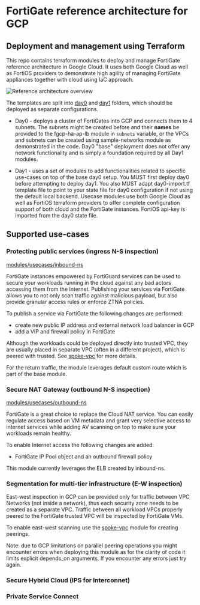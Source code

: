 # FortiGate reference architecture for GCP
## Deployment and management using Terraform

This repo contains terraform modules to deploy and manage FortiGate reference architecture in Google Cloud. It uses both Google Cloud as well as FortiOS providers to demonstrate high agility of managing FortiGate appliances together with cloud using IaC approach.

![Reference architecture overview](https://lucid.app/publicSegments/view/076586e7-f57f-4117-8a64-4b41810d3bc3/image.png)

The templates are split into [day0](day0/) and [day1](day1/) folders, which should be deployed as separate configurations.

* Day0 - deploys a cluster of FortiGates into GCP and connects them to 4 subnets. The subnets might be created before and their **names** be provided to the fgcp-ha-ap-lb module in `subnets` variable, or the VPCs and subnets can be created using sample-networks module as demonstrated in the code. Day0 "base" deployment does not offer any network functionality and is simply a foundation required by all Day1 modules.

* Day1 - uses a set of modules to add functionalities related to specific use-cases on top of the base day0 setup. You MUST first deploy day0 before attempting to deploy day1. You also MUST adapt day0-import.tf template file to point to your state file for day0 configuration if not using the default local backend. Usecase modules use both Google Cloud as well as FortiOS terraform providers to offer complete configuration support of both cloud and the FortiGate instances. FortiOS api-key is imported from the day0 state file.


## Supported use-cases
### Protecting public services (ingress N-S inspection)
[modules/usecases/inbound-ns](modules/usecases/inbound-ns)

FortiGate instances empowered by FortiGuard services can be used to secure your workloads running in the cloud against any bad actors accessing them from the Internet. Publishing your services via FortiGate allows you to not only scan traffic against malicious payload, but also provide granular access rules or enforce ZTNA policies.

To publish a service via FortiGate the following changes are performed:
- create new public IP address and external network load balancer in GCP
- add a VIP and firewall policy in FortiGate

Although the workloads could be deployed directly into trusted VPC, they are usually placed in separate VPC (often in a different project), which is peered with trusted. See [spoke-vpc](modules/usecases/spoke-vpc) for more details.

For the return traffic, the module leverages default custom route which is part of the base module.

### Secure NAT Gateway (outbound N-S inspection)
[modules/usecases/outbound-ns](modules/usecases/outbound-ns)

FortiGate is a great choice to replace the Cloud NAT service. You can easily regulate access based on VM metadata and grant very selective access to internet services while adding AV scanning on top to make sure your workloads remain healthy.

To enable Internet access the following changes are added:
- FortiGate IP Pool object and an outbound firewall policy

This module currently leverages the ELB created by inbound-ns.

### Segmentation for multi-tier infrastructure (E-W inspection)

East-west inspection in GCP can be provided only for traffic between VPC Networks (not inside a network), thus each security zone needs to be created as a separate VPC. Traffic between all workload VPCs properly peered to the FortiGate trusted VPC will be inspected by FortiGate VMs.

To enable east-west scanning use the [spoke-vpc](modules/usecases/spoke-vpc) module for creating peerings.

Note: due to GCP limitations on parallel peering operations you might encounter errors when deploying this module as for the clarity of code it limits explicit depends_on arguments. If you encounter any errors just try again.

### Secure Hybrid Cloud (IPS for Interconnet)

### Private Service Connect

